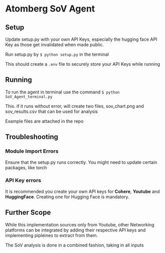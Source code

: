 # Atomberg SoV Agent
## Setup 
Update setup.py with your own API Keys, especially the hugging face API Key as those get invalidated when made public.

Run setup.py by ``` $ python setup.py ``` in the terminal

This should create a ```.env``` file to securely store your API Keys while running
## Running
To run the agent in terminal use the command ``` $ python SoV_Agent_terminal.py ``` 

This. if it runs without error, will create two files, sov_chart.png and sov_results.csv that can be used for analysis 

Example files are attached in the repo

## Troubleshooting
### Module Import Errors 
Ensure that the setup.py runs correctly. You might need to update certain packages, like torch
### API Key errors 
It is recommended you create your own API keys for <b>Cohere</b>, <b>Youtube</b> and <b>HuggingFace</b>. Creating one for Hugging Face is mandatory. 

## Further Scope
While this implementation sources only from Youtube, other Networking platforms can be integrated by adding their respective API keys and implementing pipleines to extract from them. 

The SoV analysis is done in a combined fashion, taking in all inputs

